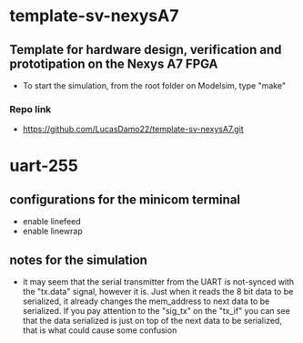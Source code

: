 # template-sv-nexysA7
## Template for hardware design, verification and prototipation on the Nexys A7 FPGA
- To start the simulation, from the root folder on Modelsim, type "make"

### Repo link
- https://github.com/LucasDamo22/template-sv-nexysA7.git

# uart-255
## configurations for the minicom terminal
- enable linefeed
- enable linewrap

## notes for the simulation
- it may seem that the serial transmitter from the UART is not-synced with the "tx.data" signal, however it is. Just when it reads the 8 bit data to be serialized, it already changes the mem_address to next data to be serialized. If you pay attention to the "sig_tx" on the "tx_if" you can see that the data serialized is just on top of the next data to be serialized, that is what could cause some confusion